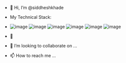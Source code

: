 - 👋 Hi, I’m @siddheshkhade
- My Technical Stack:
- ![image](https://github.com/user-attachments/assets/13e8ffb5-d1dc-45c3-b3df-63da5345268f) ![image](https://github.com/user-attachments/assets/caefb90b-5421-4a06-a5cc-91de077cb5fb) ![image](https://github.com/user-attachments/assets/c9309aed-d683-47cf-aaa6-ec39b72b7640) ![image](https://github.com/user-attachments/assets/675738eb-3c73-47e7-8214-b62af2220dad) ![image](https://github.com/user-attachments/assets/a251fa54-cd89-477d-addb-5d8eb5137d5a) ![image](https://github.com/user-attachments/assets/faba9560-58da-4f50-80d8-1310d6f4cc2d)







- 🌱 
- 💞️ I’m looking to collaborate on ...
- 📫 How to reach me ...

<!---
siddheshkhade/siddheshkhade is a ✨ special ✨ repository because its `README.md` (this file) appears on your GitHub profile.
You can click the Preview link to take a look at your changes.
--->
